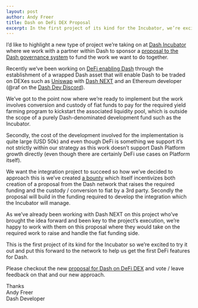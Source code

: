 ```yaml
---
layout: post
author: Andy Freer
title: Dash on DeFi DEX Proposal
excerpt: In the first project of its kind for the Incubator, we’re excited to be supporting Dash Next in bringing DeFi to Dash. 
---
```

I’d like to highlight a new type of project we’re taking on at [Dash Incubator](https://dashincubator.app/) where we work with a partner within Dash to sponsor a [proposal to the Dash governance system](https://www.dashcentral.org/p/renDash-integration-liquidity-mining) to fund the work we want to do together.

Recently we’ve been working on [DeFi enabling Dash](https://trello.com/c/rSjuWCp3/103-wrapped-dash-on-ethereum) through the establishment of a wrapped Dash asset that will enable Dash to be traded on DEXes such as [Uniswap](https://uniswap.org/) with [Dash NEXT](https://dashnext.org/) and an Ethereum developer (@raf on the [Dash Dev Discord](https://discord.gg/mU79ZWx)).

We’ve got to the point now where we’re ready to implement but the work involves conversion and custody of fiat funds to pay for the required yield farming program to kickstart the associated liquidity pool, which is outside the scope of a purely Dash-denominated development fund such as the Incubator.

Secondly, the cost of the development involved for the implementation is quite large (USD 50k) and even though DeFi is something we support it’s not strictly within our strategy as this work doesn’t support Dash Platform growth directly (even though there are certainly DeFi use cases on Platform itself).

We want the integration project to succeed so how we’ve decided to approach this is we’ve created [a bounty](https://trello.com/c/SNvAnAvk/115-defi-ren-dash-integration) which itself incentivizes both creation of a proposal from the Dash network that raises the required funding and the custody / conversion to fiat by a 3rd party.  Secondly the proposal will build in the funding required to develop the integration which the Incubator will manage.

As we’ve already been working with Dash NEXT on this project who’ve brought the idea forward and been key to the project’s execution, we’re happy to work with them on this proposal where they would take on the required work to raise and handle the fiat funding side.

This is the first project of its kind for the Incubator so we’re excited to try it out and put this forward to the network to help us get the first DeFi features for Dash.

Please checkout the new [proposal for Dash on DeFi DEX](https://www.dashcentral.org/p/renDash-integration-liquidity-mining) and vote / leave feedback on that and our new approach.


Thanks<br>
Andy Freer<br>
Dash Developer
